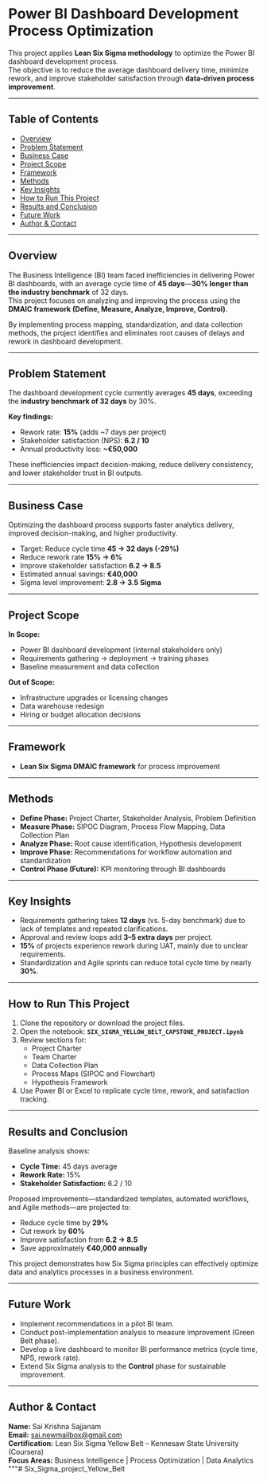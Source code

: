 

# Power BI Dashboard Development Process Optimization  

This project applies **Lean Six Sigma methodology** to optimize the Power BI dashboard development process.  
The objective is to reduce the average dashboard delivery time, minimize rework, and improve stakeholder satisfaction through **data-driven process improvement**.  

---

## Table of Contents  
- [Overview](#overview)  
- [Problem Statement](#problem-statement)  
- [Business Case](#business-case)  
- [Project Scope](#project-scope)  
- [Framework](#tools-and-technologies)  
- [Methods](#methods)  
- [Key Insights](#key-insights)  
- [How to Run This Project](#how-to-run-this-project)  
- [Results and Conclusion](#results-and-conclusion)  
- [Future Work](#future-work)  
- [Author & Contact](#author--contact)  

---

## Overview  
The Business Intelligence (BI) team faced inefficiencies in delivering Power BI dashboards, with an average cycle time of **45 days**—**30% longer than the industry benchmark** of 32 days.  
This project focuses on analyzing and improving the process using the **DMAIC framework (Define, Measure, Analyze, Improve, Control)**.  

By implementing process mapping, standardization, and data collection methods, the project identifies and eliminates root causes of delays and rework in dashboard development.  

---

## Problem Statement  
The dashboard development cycle currently averages **45 days**, exceeding the **industry benchmark of 32 days** by 30%.  

**Key findings:**  
- Rework rate: **15%** (adds ~7 days per project)  
- Stakeholder satisfaction (NPS): **6.2 / 10**  
- Annual productivity loss: **~€50,000**  

These inefficiencies impact decision-making, reduce delivery consistency, and lower stakeholder trust in BI outputs.  

---

## Business Case  
Optimizing the dashboard process supports faster analytics delivery, improved decision-making, and higher productivity.  

- Target: Reduce cycle time **45 → 32 days (-29%)**  
- Reduce rework rate **15% → 6%**  
- Improve stakeholder satisfaction **6.2 → 8.5**  
- Estimated annual savings: **€40,000**  
- Sigma level improvement: **2.8 → 3.5 Sigma**  

---

## Project Scope  

**In Scope:**  
- Power BI dashboard development (internal stakeholders only)  
- Requirements gathering → deployment → training phases  
- Baseline measurement and data collection  

**Out of Scope:**  
- Infrastructure upgrades or licensing changes  
- Data warehouse redesign  
- Hiring or budget allocation decisions  

---

## Framework
- **Lean Six Sigma DMAIC framework** for process improvement  

---

## Methods  
- **Define Phase:** Project Charter, Stakeholder Analysis, Problem Definition  
- **Measure Phase:** SIPOC Diagram, Process Flow Mapping, Data Collection Plan  
- **Analyze Phase:** Root cause identification, Hypothesis development  
- **Improve Phase:** Recommendations for workflow automation and standardization  
- **Control Phase (Future):** KPI monitoring through BI dashboards  

---

## Key Insights  
- Requirements gathering takes **12 days** (vs. 5-day benchmark) due to lack of templates and repeated clarifications.  
- Approval and review loops add **3–5 extra days** per project.  
- **15%** of projects experience rework during UAT, mainly due to unclear requirements.  
- Standardization and Agile sprints can reduce total cycle time by nearly **30%**.  

---

## How to Run This Project  
1. Clone the repository or download the project files.  
2. Open the notebook: **`SIX_SIGMA_YELLOW_BELT_CAPSTONE_PROJECT.ipynb`**  
3. Review sections for:  
   - Project Charter  
   - Team Charter  
   - Data Collection Plan  
   - Process Maps (SIPOC and Flowchart)  
   - Hypothesis Framework  
4. Use Power BI or Excel to replicate cycle time, rework, and satisfaction tracking.  

---

## Results and Conclusion  
Baseline analysis shows:  
- **Cycle Time:** 45 days average  
- **Rework Rate:** 15%  
- **Stakeholder Satisfaction:** 6.2 / 10  

Proposed improvements—standardized templates, automated workflows, and Agile methods—are projected to:  
- Reduce cycle time by **29%**  
- Cut rework by **60%**  
- Improve satisfaction from **6.2 → 8.5**  
- Save approximately **€40,000 annually**  

This project demonstrates how Six Sigma principles can effectively optimize data and analytics processes in a business environment.  

---

## Future Work  
- Implement recommendations in a pilot BI team.  
- Conduct post-implementation analysis to measure improvement (Green Belt phase).  
- Develop a live dashboard to monitor BI performance metrics (cycle time, NPS, rework rate).  
- Extend Six Sigma analysis to the **Control** phase for sustainable improvement.  

---

## Author & Contact  
**Name:** Sai Krishna Sajjanam  
**Email:** sai.newmailbox@gmail.com  
**Certification:** Lean Six Sigma Yellow Belt – Kennesaw State University (Coursera)  
**Focus Areas:** Business Intelligence | Process Optimization | Data Analytics
"""# Six_Sigma_project_Yellow_Belt

